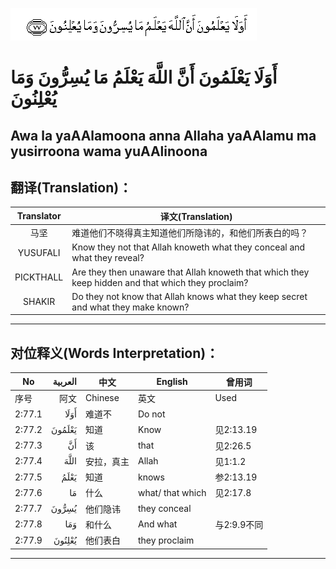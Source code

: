 ![002:077](images/002_077.gif)

#  أَوَلَا يَعْلَمُونَ أَنَّ اللَّهَ يَعْلَمُ مَا يُسِرُّونَ وَمَا يُعْلِنُونَ  

## Awa la yaAAlamoona anna Allaha yaAAlamu ma yusirroona wama yuAAlinoona

## 翻译(Translation)：

| Translator | 译文(Translation)                                            |
| :--------: | ------------------------------------------------------------ |
|    马坚    | 难道他们不晓得真主知道他们所隐讳的，和他们所表白的吗？       |
|  YUSUFALI  | Know they not that Allah knoweth what they conceal and what they reveal? |
| PICKTHALL  | Are they then unaware that Allah knoweth that which they keep hidden and that which they proclaim? |
|   SHAKIR   | Do they not know that Allah knows what they keep secret and what they make known? |

---

## 对位释义(Words Interpretation)：

| No     | العربية | 中文       | English          | 曾用词      |
| ------ | ------: | ---------- | ---------------- | ----------- |
| 序号   |    阿文 | Chinese    | 英文             | Used        |
| 2:77.1 |    أَوَلَا | 难道不     | Do not           |             |
| 2:77.2 |  يَعْلَمُونَ | 知道       | Know             | 见2:13.19   |
| 2:77.3 |      أَنَّ | 该         | that             | 见2:26.5    |
| 2:77.4 |    اللَّهَ | 安拉，真主 | Allah            | 见1:1.2     |
| 2:77.5 |    يَعْلَمُ | 知道       | knows            | 参2:13.19   |
| 2:77.6 |      مَا | 什么       | what/ that which | 见2:17.8    |
| 2:77.7 |   يُسِرُّونَ | 他们隐讳   | they conceal     |             |
| 2:77.8 |     وَمَا | 和什么     | And what         | 与2:9.9不同 |
| 2:77.9 |  يُعْلِنُونَ | 他们表白   | they proclaim    |             |

---
